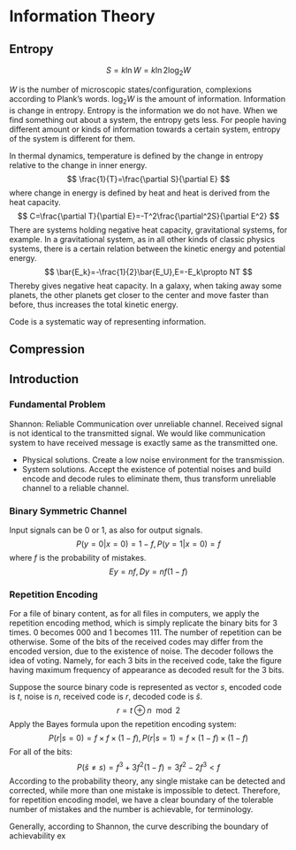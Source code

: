 # Information Theory

##  Entropy

$$
S=k\ln W=k\ln2\log_2W
$$

$W$ is the number of microscopic states/configuration, complexions according to Plank’s words. $\log_2W​$ is the amount of information. Information is change in entropy. Entropy is the information we do not have. When we find something out about a system, the entropy gets less. For people having different amount or kinds of information towards a certain system, entropy of the system is different for them.

In thermal dynamics, temperature is defined by the change in entropy relative to the change in inner energy.
$$
\frac{1}{T}=\frac{\partial S}{\partial E}
$$
where change in energy is defined by heat and heat is derived from the heat capacity.
$$
C=\frac{\partial T}{\partial E}=-T^2\frac{\partial^2S}{\partial E^2}
$$
There are systems holding negative heat capacity, gravitational systems, for example. In a gravitational system, as in all other kinds of classic physics systems, there is a certain relation between the kinetic energy and potential energy.
$$
\bar{E_k}=-\frac{1}{2}\bar{E_U},E=-E_k\propto NT
$$
Thereby gives negative heat capacity. In a galaxy, when taking away some planets, the other planets get closer to the center and move faster than before, thus increases the total kinetic energy.

Code is a systematic way of representing information.

## Compression

## Introduction

### Fundamental Problem

Shannon: Reliable Communication over unreliable channel. Received signal is not identical to the transmitted signal. We would like communication system to have received message is exactly same as the transmitted one.

- Physical solutions. Create a low noise environment for the transmission.
- System solutions. Accept the existence of potential noises and build encode and decode rules to eliminate them, thus transform unreliable channel to a reliable channel.

### Binary Symmetric Channel

Input signals can be 0 or 1, as also for output signals.
$$
P(y=0|x=0)=1-f,P(y=1|x=0)=f
$$
where $f$ is the probability of mistakes.
$$
Ey=nf,Dy=nf(1-f)
$$

### Repetition Encoding

For a file of binary content, as for all files in computers, we apply the repetition encoding method, which is simply replicate the binary bits for 3 times. 0 becomes 000 and 1 becomes 111. The number of repetition can be otherwise. Some of the bits of the received codes may differ from the encoded version, due to the existence of noise. The decoder follows the idea of voting. Namely, for each 3 bits in the received code, take the figure having maximum frequency of appearance as decoded result for the 3 bits.

Suppose the source binary code is represented as vector $s$, encoded code is $t$, noise is $n$, received code is $r$, decoded code is $\hat s$.
$$
r=t\oplus n\mod2
$$
​                                                                                                                                                                                                                                                                                                                                                                                                                                                                                                    Apply the Bayes formula upon the repetition encoding system:
$$
P(r|s=0)=f\times f\times(1-f),P(r|s=1)=f\times(1-f)\times(1-f)
$$
For all of the bits:
$$
P(\hat s\ne s)=f^3+3f^2(1-f)=3f^2-2f^3<f
$$
According to the probability theory, any single mistake can be detected and corrected, while more than one mistake is impossible to detect. Therefore, for repetition encoding model, we have a clear boundary of the tolerable number of mistakes and the number is achievable, for terminology.

Generally, according to Shannon, the curve describing the boundary of achievability ex